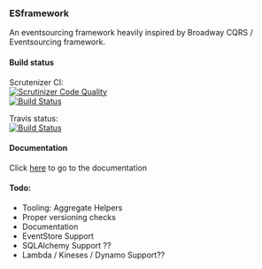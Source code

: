 ### ESframework
An eventsourcing framework heavily inspired by Broadway CQRS / Eventsourcing framework.

#### Build status
Scrutenizer CI:  
[![Scrutinizer Code Quality](https://scrutinizer-ci.com/g/weemen/esframwork/badges/quality-score.png?b=master)](https://scrutinizer-ci.com/g/weemen/esframwork/?branch=master)  
[![Build Status](https://scrutinizer-ci.com/g/weemen/esframwork/badges/build.png?b=master)](https://scrutinizer-ci.com/g/weemen/esframwork/build-status/master)  

Travis status:  
[![Build Status](https://travis-ci.org/weemen/esframwork.svg?branch=master)](https://travis-ci.org/weemen/esframwork)

#### Documentation
Click [here](docs/domain.md) to go to the documentation


#### Todo:
- Tooling: Aggregate Helpers
- Proper versioning checks
- Documentation
- EventStore Support
- SQLAlchemy Support ??
- Lambda / Kineses / Dynamo Support??
